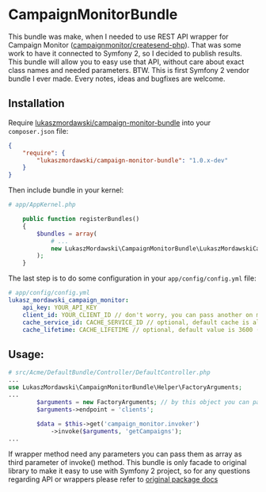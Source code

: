 CampaignMonitorBundle
=====================
This bundle was make, when I needed to use REST API wrapper for Campaign Monitor ([campaignmonitor/createsend-php](https://packagist.org/packages/campaignmonitor/createsend-php)).
That was some work to have it connected to Symfony 2, so I decided to publish results. This bundle will allow you to
easy use that API, without care about exact class names and needed parameters.
BTW. This is first Symfony 2 vendor bundle I ever made. Every notes, ideas and bugfixes are welcome.

Installation
------------
Require [lukaszmordawski/campaign-monitor-bundle](https://packagist.org/packages/lukaszmordawski/campaign-monitor-bundle) into your `composer.json` file:

``` json
{
    "require": {
        "lukaszmordawski/campaign-monitor-bundle": "1.0.x-dev"
    }
}
```

Then include bundle in your kernel:

``` php
# app/AppKernel.php

    public function registerBundles()
    {
        $bundles = array(
            # ...
            new LukaszMordawski\CampaignMonitorBundle\LukaszMordawskiCampaignMonitorBundle()
        );
    }
```

The last step is to do some configuration in your `app/config/config.yml` file:

``` yml
# app/config/config.yml
lukasz_mordawski_campaign_monitor:
    api_key: YOUR_API_KEY
    client_id: YOUR_CLIENT_ID // don't worry, you can pass another on making API call, if needed
    cache_service_id: CACHE_SERVICE_ID // optional, default cache is already configured in the bundle
    cache_lifetime: CACHE_LIFETIME // optional, default value is 3600 (1 hour)
```

Usage:
------

``` php
# src/Acme/DefaultBundle/Controller/DefaultController.php
...
use LukaszMordawski\CampaignMonitorBundle\Helper\FactoryArguments;
...
        $arguments = new FactoryArguments; // by this object you can pass various parameters
        $arguments->endpoint = 'clients';
        
        $data = $this->get('campaign_monitor.invoker')
            ->invoke($arguments, 'getCampaigns');
...
```

If wrapper method need any parameters you can pass them as array as third parameter of invoke() method.
This bundle is only facade to original library to make it easy to use with Symfony 2 project, so for any questions regarding API or wrappers please refer to [original package docs](https://github.com/campaignmonitor/createsend-php/blob/master/README.md)